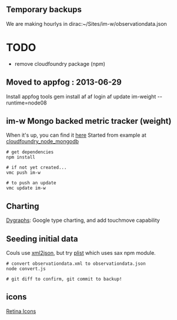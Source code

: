 ## Temporary backups
We are making hourlys in dirac:~/Sites/im-w/observationdata.json

# TODO

* remove cloudfoundry package (npm)

## Moved to appfog : 2013-06-29
Install appfog tools
    gem install af
    af login
    af update im-weight --runtime=node08

## im-w Mongo backed metric tracker (weight)
When it's up, you can find it [here](http://im-w.cloudfoundry.com)
Started from example at
  [cloudfoundry_node_mongodb](https://github.com/gatesvp/cloudfoundry_node_mongodb.git)

    # get dependencies
    npm install
    
    # if not yet created...
    vmc push im-w
    
    # to push an update
    vmc update im-w

## Charting
[Dygraphs](http://dygraphs.com/): Google type charting, and add touchmove capability

## Seeding initial data
Couls use [xml2json](https://github.com/buglabs/node-xml2json), but try [plist](https://github.com/TooTallNate/node-plist) which uses sax npm module.

    # convert observationdata.xml to observationdata.json
    node convert.js
    
    # git diff to confirm, git commit to backup!

## icons

[Retina Icons](http://www.iconfinder.com/search/1/?q=iconset%3Atwg_retina_icons)